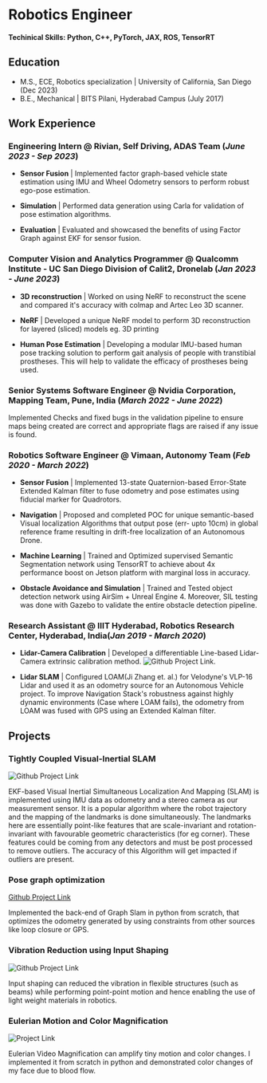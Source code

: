 # Robotics Engineer

#### Techinical Skills: Python, C++, PyTorch, JAX, ROS, TensorRT

## Education
- M.S., ECE, Robotics specialization | University of California, San Diego (Dec 2023)
- B.E., Mechanical | BITS Pilani, Hyderabad Campus (July 2017)

## Work Experience

### **Engineering Intern @ Rivian, Self Driving, ADAS Team (_June 2023 - Sep 2023_)**

- **Sensor Fusion** | Implemented factor graph-based vehicle state estimation using IMU and Wheel Odometry sensors to perform robust ego-pose estimation.

- **Simulation** | Performed data generation using Carla for validation of pose estimation algorithms.

- **Evaluation** | Evaluated and showcased the benefits of using Factor Graph against EKF for sensor fusion.

### **Computer Vision and Analytics Programmer @ Qualcomm Institute - UC San Diego Division of Calit2, Dronelab (_Jan 2023 - June 2023_)**

- **3D reconstruction** | Worked on using NeRF to reconstruct the scene and compared it's accuracy with colmap and Artec Leo 3D scanner.

- **NeRF** | Developed a unique NeRF model to perform 3D reconstruction for layered (sliced) models eg. 3D printing

- **Human Pose Estimation** | Developing a modular IMU-based human pose tracking solution to perform gait analysis of people with transtibial prostheses. This will help to validate the efficacy of prostheses being used.

### **Senior Systems Software Engineer @ Nvidia Corporation, Mapping Team, Pune, India (_March 2022 - June 2022_)**

Implemented Checks and fixed bugs in the validation pipeline to ensure maps being created are correct and appropriate flags are raised if any issue is found. 

### **Robotics Software Engineer @ Vimaan, Autonomy Team (_Feb 2020 - March 2022_)**

- **Sensor Fusion** | Implemented 13-state Quaternion-based Error-State Extended Kalman filter to fuse odometry and pose estimates using fiducial marker for Quadrotors.

- **Navigation** | Proposed and completed POC for unique semantic-based Visual localization Algorithms that output pose (err- upto 10cm) in global reference frame resulting in drift-free localization of an Autonomous Drone.

- **Machine Learning** | Trained and Optimized supervised Semantic Segmentation network using TensorRT to achieve about 4x performance boost on Jetson platform with marginal loss in accuracy.

- **Obstacle Avoidance and Simulation** | Trained and Tested object detection network using AirSim + Unreal Engine 4. Moreover, SIL testing was done with Gazebo to validate the entire obstacle detection pipeline.

### **Research Assistant @ IIIT Hyderabad, Robotics Research Center, Hyderabad, India(_Jan 2019 - March 2020_)**

- **Lidar-Camera Calibration** | Developed a differentiable Line-based Lidar-Camera extrinsic calibration method. ![Github Project Link](https://github.com/moloydas/line-based-lidar-camera-calibration).

- **Lidar SLAM** | Configured LOAM(Ji Zhang et. al.) for Velodyne's VLP-16 Lidar and used it as an odometry source for an Autonomous Vehicle project. To improve Navigation Stack's robustness against highly dynamic environments (Case where LOAM fails), the odometry from LOAM was fused with GPS using an Extended Kalman filter.   

## Projects

### Tightly Coupled Visual-Inertial SLAM
![Github Project Link](https://github.com/moloydas/visual_inertial_slam)

EKF-based Visual Inertial Simultaneous Localization And Mapping (SLAM) is implemented using IMU data as odometry and a stereo camera as our measurement sensor. It is a popular algorithm where the robot trajectory and the mapping of the landmarks is done simultaneously. The landmarks here are essentially point-like features that are scale-invariant and rotation-invariant with favourable geometric characteristics (for eg corner). These features could be coming from any detectors and must be post processed to remove outliers. The accuracy of this Algorithm will get impacted if outliers are present.

### Pose graph optimization
[Github Project Link](https://github.com/moloydas/pose_graph_optimization_python)

Implemented the back-end of Graph Slam in python from scratch, that optimizes the odometry generated by using constraints from other sources like loop closure or GPS.

### Vibration Reduction using Input Shaping
![Github Project Link](https://historical-rabbit-6b2.notion.site/Vibration-Reduction-for-Flexible-Structures-using-Input-Shaping-606b3e8c18bc48a49ce6a9670931d04b)

Input shaping can reduced the vibration in flexible structures (such as beams) while performing point-point motion and hence enabling the use of light weight materials in robotics.

### Eulerian Motion and Color Magnification

![Project Link](https://github.com/moloydas/Eulerian_video_magnification_python)

Eulerian Video Magnification can amplify tiny motion and color changes. I implemented it from scratch in python and demonstrated color changes of my face due to blood flow.
